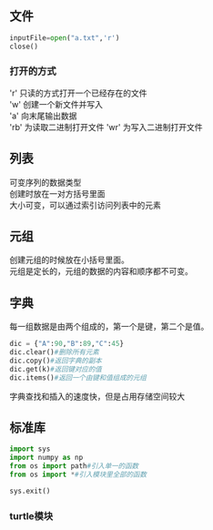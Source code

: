 ## 文件  
```python
inputFile=open("a.txt",'r')
close()
```
### 打开的方式  
'r' 只读的方式打开一个已经存在的文件  
'w' 创建一个新文件并写入  
'a' 向末尾输出数据  
'rb' 为读取二进制打开文件
'wr' 为写入二进制打开文件

## 列表  
可变序列的数据类型  
创建时放在一对方括号里面  
大小可变，可以通过索引访问列表中的元素  

## 元组  
创建元组的时候放在小括号里面。  
元组是定长的，元组的数据的内容和顺序都不可变。  

## 字典  
每一组数据是由两个组成的，第一个是键，第二个是值。  
```python
dic = {"A":90,"B":89,"C":45}
dic.clear()#删除所有元素  
dic.copy()#返回字典的副本
dic.get(k)#返回键对应的值
dic.items()#返回一个由键和值组成的元组
```  
字典查找和插入的速度快，但是占用存储空间较大  

## 标准库  
```python
import sys
import numpy as np
from os import path#引入单一的函数
from os import *#引入模块里全部的函数

sys.exit()
```  

### turtle模块  

